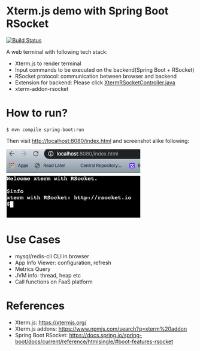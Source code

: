 Xterm.js demo with Spring Boot RSocket
======================================
[![Build Status](https://api.travis-ci.com/linux-china/xterm-demo.svg?branch=master)](https://travis-ci.com/linux-china/xterm-demo)

A web terminal with following tech stack:

* Xterm.js to render terminal
* Input commands to be executed on the backend(Spring Boot + RSocket)
* RSocket protocol: communication between browser and backend
* Extension for backend: Please click [XtermRSocketController.java](https://github.com/linux-china/xterm-demo/blob/master/src/main/java/org/mvnsearch/rsocket/xterm/backend/PortalController.java)
* xterm-addon-rsocket

# How to run?

```
$ mvn compile spring-boot:run
```

Then visit [http://localhost:8080/index.html](http://localhost:8080/index.html) and screenshot alike following:

![Xterm Screenshot](.README_images/xterm_screenshot.png)

# Use Cases

* mysql/redis-cli CLI in browser
* App Info Viewer: configuration, refresh
* Metrics Query
* JVM info: thread, heap etc
* Call functions on FaaS platform

# References

* Xterm.js: https://xtermjs.org/
* Xterm.js addons: https://www.npmjs.com/search?q=xterm%20addon
* Spring Boot RSocket: https://docs.spring.io/spring-boot/docs/current/reference/htmlsingle/#boot-features-rsocket
